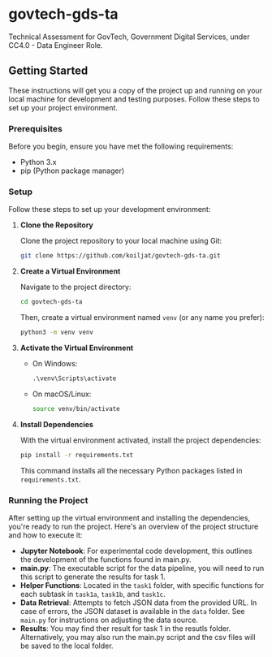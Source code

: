# govtech-gds-ta

Technical Assessment for GovTech, Government Digital Services, under CC4.0 - Data Engineer Role.

## Getting Started

These instructions will get you a copy of the project up and running on your local machine for development and testing purposes. Follow these steps to set up your project environment.

### Prerequisites

Before you begin, ensure you have met the following requirements:
- Python 3.x
- pip (Python package manager)

### Setup

Follow these steps to set up your development environment:

1. **Clone the Repository**

    Clone the project repository to your local machine using Git:

    ```bash
    git clone https://github.com/koiljat/govtech-gds-ta.git
    ```

2. **Create a Virtual Environment**

    Navigate to the project directory:

    ```bash
    cd govtech-gds-ta
    ```

    Then, create a virtual environment named `venv` (or any name you prefer):

    ```bash
    python3 -m venv venv
    ```

3. **Activate the Virtual Environment**

    - On Windows:

      ```cmd
      .\venv\Scripts\activate
      ```

    - On macOS/Linux:

      ```bash
      source venv/bin/activate
      ```

4. **Install Dependencies**

    With the virtual environment activated, install the project dependencies:

    ```bash
    pip install -r requirements.txt
    ```

    This command installs all the necessary Python packages listed in `requirements.txt`.

### Running the Project

After setting up the virtual environment and installing the dependencies, you're ready to run the project. Here's an overview of the project structure and how to execute it:

- **Jupyter Notebook**: For experimental code development, this outlines the development of the functions found in main.py.
- **main.py**: The executable script for the data pipeline, you will need to run this script to generate the results for task 1.
- **Helper Functions**: Located in the `task1` folder, with specific functions for each subtask in `task1a`, `task1b`, and `task1c`.
- **Data Retrieval**: Attempts to fetch JSON data from the provided URL. In case of errors, the JSON dataset is available in the `data` folder. See `main.py` for instructions on adjusting the data source.
- **Results**: You may find ther result for task 1 in the resutls folder. Alternatively, you may also run the main.py script and the csv files will be saved to the local folder.



